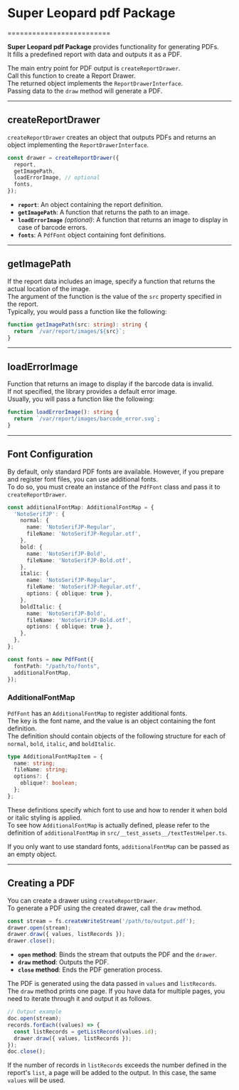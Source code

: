 # Super Leopard pdf Package
=========================

**Super Leopard pdf Package** provides functionality for generating PDFs.  
It fills a predefined report with data and outputs it as a PDF.

The main entry point for PDF output is `createReportDrawer`.  
Call this function to create a Report Drawer.  
The returned object implements the `ReportDrawerInterface`.  
Passing data to the `draw` method will generate a PDF.

---

## **createReportDrawer**

`createReportDrawer` creates an object that outputs PDFs and returns an object implementing the `ReportDrawerInterface`.

```ts
const drawer = createReportDrawer({
  report,
  getImagePath,
  loadErrorImage, // optional
  fonts,
});
```

- **`report`**: An object containing the report definition.
- **`getImagePath`**: A function that returns the path to an image.
- **`loadErrorImage`** *(optional)*: A function that returns an image to display in case of barcode errors.
- **`fonts`**: A `PdfFont` object containing font definitions.

---

## **getImagePath**

If the report data includes an image, specify a function that returns the actual location of the image.  
The argument of the function is the value of the `src` property specified in the report.  
Typically, you would pass a function like the following:

```ts
function getImagePath(src: string): string {
  return `/var/report/images/${src}`;
}
```

---

## **loadErrorImage**

Function that returns an image to display if the barcode data is invalid.  
If not specified, the library provides a default error image.  
Usually, you will pass a function like the following:

```ts
function loadErrorImage(): string {
  return `/var/report/images/barcode_error.svg`;
}
```

---

## **Font Configuration**

By default, only standard PDF fonts are available. However, if you prepare and register font files, you can use additional fonts.  
To do so, you must create an instance of the `PdfFont` class and pass it to `createReportDrawer`.

```ts
const additionalFontMap: AdditionalFontMap = {
  'NotoSerifJP': {
    normal: {
      name: 'NotoSerifJP-Regular',
      fileName: 'NotoSerifJP-Regular.otf',
    },
    bold: {
      name: 'NotoSerifJP-Bold',
      fileName: 'NotoSerifJP-Bold.otf',
    },
    italic: {
      name: 'NotoSerifJP-Regular',
      fileName: 'NotoSerifJP-Regular.otf',
      options: { oblique: true },
    },
    boldItalic: {
      name: 'NotoSerifJP-Bold',
      fileName: 'NotoSerifJP-Bold.otf',
      options: { oblique: true },
    },
  },
};

const fonts = new PdfFont({
  fontPath: "/path/to/fonts",
  additionalFontMap,
});
```

### **AdditionalFontMap**

`PdfFont` has an `AdditionalFontMap` to register additional fonts.  
The key is the font name, and the value is an object containing the font definition.  
The definition should contain objects of the following structure for each of `normal`, `bold`, `italic`, and `boldItalic`.

```ts
type AdditionalFontMapItem = {
  name: string;
  fileName: string;
  options?: {
    oblique?: boolean;
  };
};
```

These definitions specify which font to use and how to render it when bold or italic styling is applied.  
To see how `AdditionalFontMap` is actually defined, please refer to the definition of `additionalFontMap` in `src/__test_assets__/textTestHelper.ts`.

If you only want to use standard fonts, `additionalFontMap` can be passed as an empty object.

---

## **Creating a PDF**

You can create a drawer using `createReportDrawer`.  
To generate a PDF using the created drawer, call the `draw` method.

```ts
const stream = fs.createWriteStream('/path/to/output.pdf');
drawer.open(stream);
drawer.draw({ values, listRecords });
drawer.close();
```

- **`open` method**: Binds the stream that outputs the PDF and the `drawer`.
- **`draw` method**: Outputs the PDF.
- **`close` method**: Ends the PDF generation process.

The PDF is generated using the data passed in `values` and `listRecords`.  
The `draw` method prints one page. If you have data for multiple pages, you need to iterate through it and output it as follows.

```ts
// Output example
doc.open(stream);
records.forEach((values) => {
  const listRecords = getListRecord(values.id);
  drawer.draw({ values, listRecords });
});
doc.close();
```

If the number of records in `listRecords` exceeds the number defined in the report's `list`, a page will be added to the output. In this case, the same `values` will be used.
